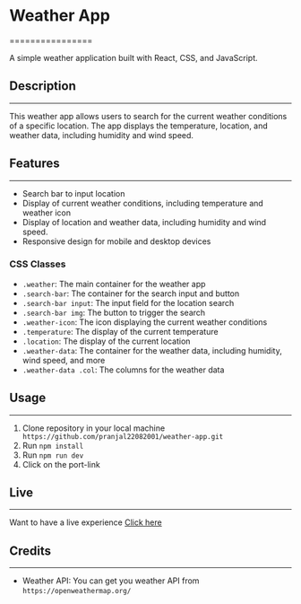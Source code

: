 # Weather App
================

A simple weather application built with React, CSS, and JavaScript.

## Description
---------------

This weather app allows users to search for the current weather conditions of a specific location. The app displays the temperature, location, and weather data, including humidity and wind speed.

## Features
------------

* Search bar to input location
* Display of current weather conditions, including temperature and weather icon
* Display of location and weather data, including humidity and wind speed.
* Responsive design for mobile and desktop devices


### CSS Classes

* `.weather`: The main container for the weather app
* `.search-bar`: The container for the search input and button
* `.search-bar input`: The input field for the location search
* `.search-bar img`: The button to trigger the search
* `.weather-icon`: The icon displaying the current weather conditions
* `.temperature`: The display of the current temperature
* `.location`: The display of the current location
* `.weather-data`: The container for the weather data, including humidity, wind speed, and more
* `.weather-data .col`: The columns for the weather data

## Usage
-----

1. Clone repository in your local machine ``` https://github.com/pranjal22082001/weather-app.git```
2. Run ``` npm install ```
3. Run ``` npm run dev ```
4. Click on the port-link

## Live 
-----
Want to have a live experience [Click here](weather-jadpkqypo-pranjal22082001s-projects.vercel.app)
  

## Credits
-------

* Weather API: You can get you weather API from ``` https://openweathermap.org/ ```
  

